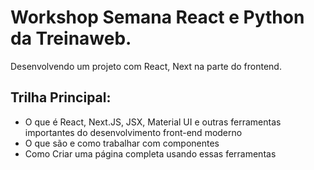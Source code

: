 # Workshop Semana React e Python da Treinaweb.
Desenvolvendo um projeto com React, Next na parte do frontend.

## Trilha Principal:
- O que é React, Next.JS, JSX, Material UI e outras ferramentas importantes do desenvolvimento front-end moderno
- O que são e como trabalhar com componentes
- Como Criar uma página completa usando essas ferramentas


